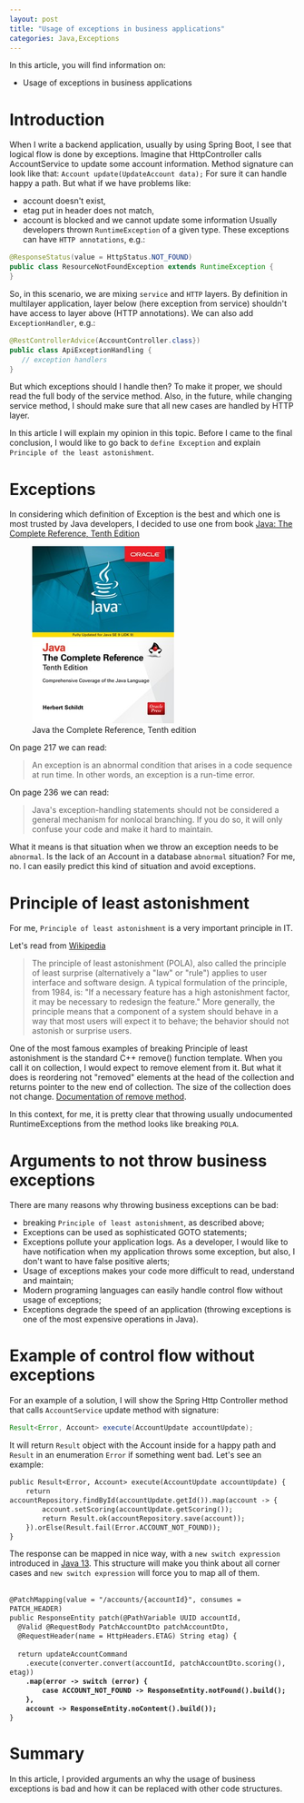 ```yaml
---
layout: post
title: "Usage of exceptions in business applications"
categories: Java,Exceptions
---
```


In this article, you will find information on:
* Usage of exceptions in business applications

# Introduction
When I write a backend application, usually by using Spring Boot, I see that logical flow is done by exceptions. 
Imagine that HttpController calls AccountService to update some account information. Method signature can look like that:
```Account update(UpdateAccount data);```
For sure it can handle happy a path. But what if we have problems like:
* account doesn't exist,
* etag put in header does not match, 
* account is blocked and we cannot update some information
Usually developers thrown `RuntimeException` of a given type. These exceptions can have `HTTP annotations`, e.g.:

```java
@ResponseStatus(value = HttpStatus.NOT_FOUND)
public class ResourceNotFoundException extends RuntimeException {
}
```

So, in this scenario, we are mixing `service`  and `HTTP` layers. By definition in multilayer application, layer below (here exception from service) shouldn't have access to layer above (HTTP annotations).
We can also add `ExceptionHandler`, e.g.:
```java
@RestControllerAdvice(AccountController.class})
public class ApiExceptionHandling {
   // exception handlers 
}
```
But which exceptions should I handle then? To make it proper, we should read the full body of the service method. Also, in the future, while changing service method, I should make sure that all new cases are handled by HTTP layer. 

In this article I will explain my opinion in this topic. 
Before I came to the final conclusion, I would like to go back to `define Exception` and explain `Principle of the least astonishment`.

# Exceptions
In considering which definition of Exception is the best and which one is most trusted by Java developers, I decided to use one from book [Java: The Complete Reference, Tenth Edition](https://www.oreilly.com/library/view/java-the-complete/9781259589348/)

<figure>
  <img src="/assets/2020-02-01-exceptions/java_the_complete_reference_tenth_edition.jpg" alt="Java the Complete Reference, Tenth edition"> 
  <figcaption>Java the Complete Reference, Tenth edition</figcaption>
</figure>

On page 217 we can read:
> An exception is an abnormal condition that arises in a code sequence at run time. In other words, an exception is a run-time error. 

On page 236 we can read:
> Java's exception-handling statements should not be considered a general mechanism for nonlocal branching. 
> If you do so, it will only confuse your code and make it hard to maintain. 

What it means is that situation when we throw an exception needs to be `abnormal`. Is the lack of an Account in a database `abnormal` situation? For me, no. I can easily predict this kind of situation and avoid exceptions. 


# Principle of least astonishment
For me, `Principle of least astonishment` is a very important principle in IT. 

Let's read from [Wikipedia](https://en.wikipedia.org/wiki/Principle_of_least_astonishment)
> The principle of least astonishment (POLA), also called the principle of least surprise (alternatively a "law" or "rule") applies to user interface and software design.
> A typical formulation of the principle, from 1984, is: "If a necessary feature has a high astonishment factor, it may be necessary to redesign the feature."
> More generally, the principle means that a component of a system should behave in a way that most users will expect it to behave; the behavior should not astonish or surprise users. 

One of the most famous examples of breaking Principle of least astonishment is the standard C++ remove() function template.
When you call it on collection, I would expect to remove element from it. But what it does is reordering not "removed" elements at the head of the collection and returns pointer to the new end of collection. The size of the collection does not change. [Documentation of remove method](http://www.cplusplus.com/reference/algorithm/remove/).

In this context, for me, it is pretty clear that throwing usually undocumented RuntimeExceptions from the method looks like breaking `POLA`. 


# Arguments to not throw business exceptions 

There are many reasons why throwing business exceptions can be bad: 
* breaking `Principle of least astonishment`, as described above;
* Exceptions can be used as sophisticated GOTO statements;
* Exceptions pollute your application logs. As a developer, I would like to have notification when my application throws some exception, but also, I don't want to have false positive alerts;
* Usage of exceptions makes your code more difficult to read, understand and maintain;
* Modern programing languages can easily handle control flow without usage of exceptions;
* Exceptions degrade the speed of an application (throwing exceptions is one of the most expensive operations in Java).

# Example of control flow without exceptions
For an  example of a solution, I will show the Spring Http Controller method that calls `AccountService` update method with signature: 

```java
Result<Error, Account> execute(AccountUpdate accountUpdate);
```

It will return `Result` object with the Account inside for a happy path and `Result` in an enumeration `Error` if something went bad. Let's see an example:

```
public Result<Error, Account> execute(AccountUpdate accountUpdate) {
    return accountRepository.findById(accountUpdate.getId()).map(account -> {
        account.setScoring(accountUpdate.getScoring());
        return Result.ok(accountRepository.save(account));
    }).orElse(Result.fail(Error.ACCOUNT_NOT_FOUND));
}
```

The response can be mapped in nice way, with a `new switch expression` introduced in [Java 13](https://docs.oracle.com/en/java/javase/13/language/switch-expressions.html).
This structure will make you think about all corner cases and `new switch expression` will force you to map all of them. 

<pre><code>
@PatchMapping(value = "/accounts/{accountId}", consumes = PATCH_HEADER)
public ResponseEntity<?> patch(@PathVariable UUID accountId,
  @Valid @RequestBody PatchAccountDto patchAccountDto,
  @RequestHeader(name = HttpHeaders.ETAG) String etag) {

  return updateAccountCommand
    .execute(converter.convert(accountId, patchAccountDto.scoring(), etag))
<b>    .map(error -> switch (error) {
        case ACCOUNT_NOT_FOUND -> ResponseEntity.notFound().build();
    },
    account -> ResponseEntity.noContent().build());</b>
}
</code></pre>

# Summary
In this article, I provided arguments an why the usage of business exceptions is bad and how it can be replaced with other code structures.